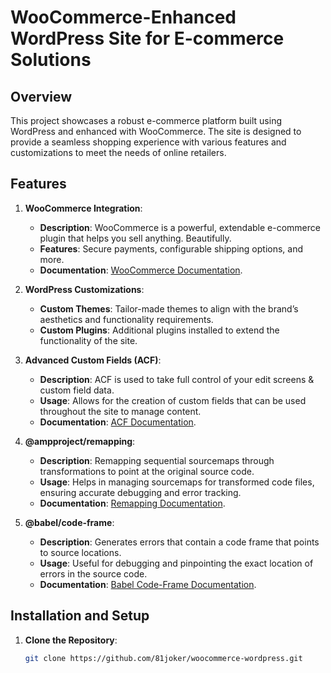 # WooCommerce-Enhanced WordPress Site for E-commerce Solutions

## Overview
This project showcases a robust e-commerce platform built using WordPress and enhanced with WooCommerce. The site is designed to provide a seamless shopping experience with various features and customizations to meet the needs of online retailers.

## Features

1. **WooCommerce Integration**: 
   - **Description**: WooCommerce is a powerful, extendable e-commerce plugin that helps you sell anything. Beautifully.
   - **Features**: Secure payments, configurable shipping options, and more.
   - **Documentation**: [WooCommerce Documentation](https://docs.woocommerce.com/).

2. **WordPress Customizations**:
   - **Custom Themes**: Tailor-made themes to align with the brand’s aesthetics and functionality requirements.
   - **Custom Plugins**: Additional plugins installed to extend the functionality of the site. 

3. **Advanced Custom Fields (ACF)**:
   - **Description**: ACF is used to take full control of your edit screens & custom field data.
   - **Usage**: Allows for the creation of custom fields that can be used throughout the site to manage content.
   - **Documentation**: [ACF Documentation](https://www.advancedcustomfields.com/resources/).

4. **@ampproject/remapping**:
   - **Description**: Remapping sequential sourcemaps through transformations to point at the original source code.
   - **Usage**: Helps in managing sourcemaps for transformed code files, ensuring accurate debugging and error tracking.
   - **Documentation**: [Remapping Documentation](https://github.com/ampproject/remapping).

5. **@babel/code-frame**:
   - **Description**: Generates errors that contain a code frame that points to source locations.
   - **Usage**: Useful for debugging and pinpointing the exact location of errors in the source code.
   - **Documentation**: [Babel Code-Frame Documentation](https://babeljs.io/docs/en/babel-code-frame).

## Installation and Setup

1. **Clone the Repository**:
   ```sh
   git clone https://github.com/81joker/woocommerce-wordpress.git

